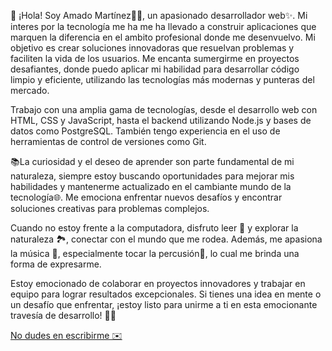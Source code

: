 

👋 ¡Hola! Soy Amado Martínez👨‍💻, un apasionado desarrollador web✨. Mi interes por la tecnología me ha me ha llevado a construir aplicaciones que marquen la diferencia en el ambito profesional donde me desenvuelvo. Mi objetivo es crear soluciones innovadoras que resuelvan problemas y faciliten la vida de los usuarios. Me encanta sumergirme en proyectos desafiantes, donde puedo aplicar mi habilidad para desarrollar código limpio y eficiente, utilizando las tecnologías más modernas y punteras del mercado.

Trabajo con una amplia gama de tecnologías, desde el desarrollo web con HTML, CSS y JavaScript, hasta el backend utilizando Node.js y bases de datos como PostgreSQL. También tengo experiencia en el uso de herramientas de control de versiones como Git.

📚La curiosidad y el deseo de aprender son parte fundamental de mi naturaleza, siempre estoy buscando oportunidades para mejorar mis habilidades y mantenerme actualizado en el cambiante mundo de la tecnología🌐. Me emociona enfrentar nuevos desafíos y encontrar soluciones creativas para problemas complejos.

Cuando no estoy frente a la computadora, disfruto leer 📖 y explorar la naturaleza 🏞️, conectar con el mundo que me rodea. Además, me apasiona la música 🎵, especialmente tocar la percusión🥁, lo cual me brinda una forma de expresarme.

Estoy emocionado de colaborar en proyectos innovadores y trabajar en equipo para lograr resultados excepcionales. Si tienes una idea en mente o un desafío que enfrentar, ¡estoy listo para unirme a ti en esta emocionante travesía de desarrollo! 💪😄

[No dudes en escribirme ✉️](mailto:amr89.dev@gmail.com)


